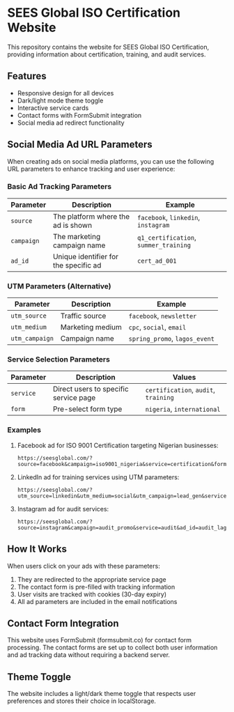 # SEES Global ISO Certification Website

This repository contains the website for SEES Global ISO Certification, providing information about certification, training, and audit services.

## Features

- Responsive design for all devices
- Dark/light mode theme toggle
- Interactive service cards
- Contact forms with FormSubmit integration
- Social media ad redirect functionality

## Social Media Ad URL Parameters

When creating ads on social media platforms, you can use the following URL parameters to enhance tracking and user experience:

### Basic Ad Tracking Parameters

| Parameter | Description | Example |
|-----------|-------------|---------|
| `source` | The platform where the ad is shown | `facebook`, `linkedin`, `instagram` |
| `campaign` | The marketing campaign name | `q1_certification`, `summer_training` |
| `ad_id` | Unique identifier for the specific ad | `cert_ad_001` |

### UTM Parameters (Alternative)

| Parameter | Description | Example |
|-----------|-------------|---------|
| `utm_source` | Traffic source | `facebook`, `newsletter` |
| `utm_medium` | Marketing medium | `cpc`, `social`, `email` |
| `utm_campaign` | Campaign name | `spring_promo`, `lagos_event` |

### Service Selection Parameters

| Parameter | Description | Values |
|-----------|-------------|--------|
| `service` | Direct users to specific service page | `certification`, `audit`, `training` |
| `form` | Pre-select form type | `nigeria`, `international` |

### Examples

1. Facebook ad for ISO 9001 Certification targeting Nigerian businesses:
   ```
   https://seesglobal.com/?source=facebook&campaign=iso9001_nigeria&service=certification&form=nigeria
   ```

2. LinkedIn ad for training services using UTM parameters:
   ```
   https://seesglobal.com/?utm_source=linkedin&utm_medium=social&utm_campaign=lead_gen&service=training
   ```

3. Instagram ad for audit services:
   ```
   https://seesglobal.com/?source=instagram&campaign=audit_promo&service=audit&ad_id=audit_lagos_01
   ```

## How It Works

When users click on your ads with these parameters:

1. They are redirected to the appropriate service page
2. The contact form is pre-filled with tracking information
3. User visits are tracked with cookies (30-day expiry)
4. All ad parameters are included in the email notifications

## Contact Form Integration

This website uses FormSubmit (formsubmit.co) for contact form processing. The contact forms are set up to collect both user information and ad tracking data without requiring a backend server.

## Theme Toggle

The website includes a light/dark theme toggle that respects user preferences and stores their choice in localStorage.